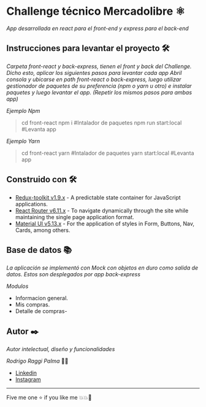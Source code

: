 # Challenge técnico Mercadolibre ⚛️

_App desarrollada en react para el front-end y express para el back-end_

## Instrucciones para levantar el proyecto 🛠️

_Carpeta front-react y back-express, tienen el front y back del Challenge. Dicho esto, aplicar los siguientes pasos para levantar cada app_
_Abril consola y ubicarse en path front-react o back-express, luego utilizar gestionador de paquetes de su preferencia (npm o yarn u otro) e instalar paquetes y luego levantar el app. (Repetir los mismos pasos para ambas app)_

_Ejemplo Npm_

> cd front-react
> npm i #Intalador de paquetes
> npm run start:local #Levanta app

_Ejemplo Yarn_

> cd front-react
> yarn #Intalador de paquetes
> yarn start:local #Levanta app

## Construido con 🛠️

- [Redux-toolkit v1.9.x](https://redux-toolkit.js.org/) - A predictable state container for JavaScript applications.
- [React Router v6.11.x](https://reactrouter.com/en/main) - To navigate dynamically through the site while maintaining the single page application format.
- [Material UI v5.13.x](https://mui.com/) - For the application of styles in Form, Buttons, Nav, Cards, among others.

## Base de datos 📚

_La aplicación se implementó con Mock con objetos en duro como salida de datos. Estos son desplegados por app back-express_

_Modulos_

- Informacion general.
- Mis compras.
- Detalle de compras-

## Autor ✒️

_Autor intelectual, diseño y funcionalidades_

_Rodrigo Raggi Palma_ 🧑‍💻

- [Linkedin](https://www.linkedin.com/in/rodrigo-raggi-palma-67537158/)
- [Instagram](https://www.instagram.com/hrodrico)

---

Five me one :star: if you like me 💥💥🚀
